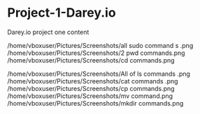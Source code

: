 # Project-1-Darey.io
Darey.io project one content


/home/vboxuser/Pictures/Screenshots/all sudo command s .png
/home/vboxuser/Pictures/Screenshots/2  pwd commands.png
/home/vboxuser/Pictures/Screenshots/cd commands.png

/home/vboxuser/Pictures/Screenshots/All of ls commands .png
/home/vboxuser/Pictures/Screenshots/cat commands .png
/home/vboxuser/Pictures/Screenshots/cp commands.png
/home/vboxuser/Pictures/Screenshots/mv command.png
/home/vboxuser/Pictures/Screenshots/mkdir commands.png
